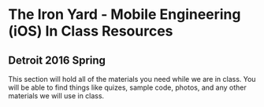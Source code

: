 # The Iron Yard - Mobile Engineering (iOS) In Class Resources
## Detroit 2016 Spring

This section will hold all of the materials you need while we are in class. You will be able to find things like quizes, sample code, photos, and any other materials we will use in class.
